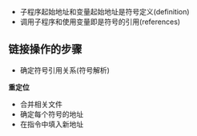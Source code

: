 

* 子程序起始地址和变量起始地址是符号定义(definition)
* 调用子程序和使用变量即是符号的引用(references)


## 链接操作的步骤

* 确定符号引用关系(符号解析)

**重定位**

* 合并相关文件
* 确定每个符号的地址
* 在指令中填入新地址